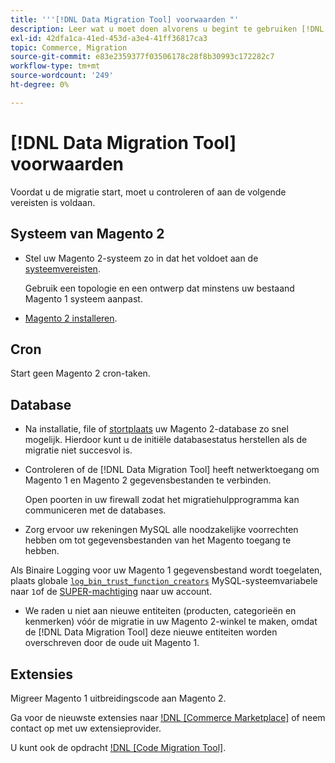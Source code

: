 ```yaml
---
title: '''[!DNL Data Migration Tool] voorwaarden "'
description: Leer wat u moet doen alvorens u begint te gebruiken [!DNL Data Migration Tool] gegevens over te dragen tussen Magento 1 en Magento 2.
exl-id: 42dfa1ca-41ed-453d-a3e4-41ff36817ca3
topic: Commerce, Migration
source-git-commit: e83e2359377f03506178c28f8b30993c172282c7
workflow-type: tm+mt
source-wordcount: '249'
ht-degree: 0%

---
```


# [!DNL Data Migration Tool] voorwaarden

Voordat u de migratie start, moet u controleren of aan de volgende vereisten is voldaan.

## Systeem van Magento 2

* Stel uw Magento 2-systeem zo in dat het voldoet aan de [systeemvereisten](../../installation/system-requirements.md).

  Gebruik een topologie en een ontwerp dat minstens uw bestaand Magento 1 systeem aanpast.

* [Magento 2 installeren](../../installation/overview.md).

## Cron

Start geen Magento 2 cron-taken.

## Database

* Na installatie, file of [stortplaats](https://dev.mysql.com/doc/refman/8.0/en/mysqldump.html) uw Magento 2-database zo snel mogelijk. Hierdoor kunt u de initiële databasestatus herstellen als de migratie niet succesvol is.

* Controleren of de [!DNL Data Migration Tool] heeft netwerktoegang om Magento 1 en Magento 2 gegevensbestanden te verbinden.

  Open poorten in uw firewall zodat het migratiehulpprogramma kan communiceren met de databases.

* Zorg ervoor uw rekeningen MySQL alle noodzakelijke voorrechten hebben om tot gegevensbestanden van het Magento toegang te hebben.

Als Binaire Logging voor uw Magento 1 gegevensbestand wordt toegelaten, plaats globale [`log_bin_trust_function_creators`](https://dev.mysql.com/doc/refman/5.7/en/server-system-variables.html#sysvar_log_bin_trust_function_creators) MySQL-systeemvariabele naar `1`of de [SUPER-machtiging](https://dev.mysql.com/doc/refman/5.7/en/privileges-provided.html#priv_super) naar uw account.

* We raden u niet aan nieuwe entiteiten (producten, categorieën en kenmerken) vóór de migratie in uw Magento 2-winkel te maken, omdat de [!DNL Data Migration Tool] deze nieuwe entiteiten worden overschreven door de oude uit Magento 1.

## Extensies

Migreer Magento 1 uitbreidingscode aan Magento 2.

Ga voor de nieuwste extensies naar [!DNL [Commerce Marketplace]](https://marketplace.magento.com/) of neem contact op met uw extensieprovider.

U kunt ook de opdracht [!DNL [Code Migration Tool]](https://github.com/magento-commerce/code-migration/blob/develop/README.md).
